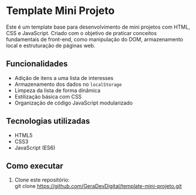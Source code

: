 # Template Mini Projeto

Este é um template base para desenvolvimento de mini projetos com HTML, CSS e JavaScript. Criado com o objetivo de praticar conceitos fundamentais de front-end, como manipulação do DOM, armazenamento local e estruturação de páginas web.

## Funcionalidades

- Adição de itens a uma lista de interesses
- Armazenamento dos dados no `localStorage`
- Limpeza da lista de forma dinâmica
- Estilização básica com CSS
- Organização de código JavaScript modularizado

## Tecnologias utilizadas

- HTML5
- CSS3
- JavaScript (ES6)

## Como executar

1. Clone este repositório:   
   git clone https://github.com/GeraDevDigital/template-mini-projeto.git
